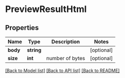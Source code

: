 # PreviewResultHtml

## Properties
Name | Type | Description | Notes
------------ | ------------- | ------------- | -------------
**body** | **string** |  | [optional] 
**size** | **int** | number of bytes | [optional] 

[[Back to Model list]](../README.md#documentation-for-models) [[Back to API list]](../README.md#documentation-for-api-endpoints) [[Back to README]](../README.md)


